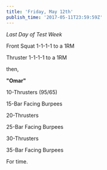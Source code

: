 ```yaml
---
title: 'Friday, May 12th'
publish_time: '2017-05-11T23:59:59Z'
---
```


*Last Day of Test Week*

Front Squat 1-1-1-1 to a 1RM

Thruster 1-1-1-1 to a 1RM

then,

**"Omar"**

10-Thrusters (95/65)

15-Bar Facing Burpees

20-Thrusters

25-Bar Facing Burpees

30-Thrusters

35-Bar Facing Burpees

For time.

 
